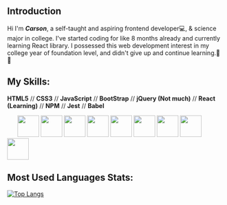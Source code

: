 ## Introduction

Hi I'm <em>**Carson**</em>, a self-taught and aspiring frontend developer💻, & science major in college. I've started coding for like 8 months already and currently learning React library. I possessed this web development interest in my college year of foundation level, and didn't give up and continue learning.💪🧠

## My Skills:
**HTML5**
// **CSS3**
// **JavaScript**
// **BootStrap**
// **jQuery (Not much)**
// **React (Learning)**
// **NPM**
// **Jest**
// **Babel**


<body>
<div class="DevIcons" style="display: inline; margin: 1.5rem">
          <img height=50 src="https://cdn.jsdelivr.net/gh/devicons/devicon/icons/html5/html5-original.svg" />
          <img height=50 src="https://cdn.jsdelivr.net/gh/devicons/devicon/icons/css3/css3-original.svg" />
          <img height=50 src="https://cdn.jsdelivr.net/gh/devicons/devicon/icons/javascript/javascript-original.svg#" />
          <img height=50 src="https://cdn.jsdelivr.net/gh/devicons/devicon/icons/bootstrap/bootstrap-original.svg" />
          <img height=50 src="https://cdn.jsdelivr.net/gh/devicons/devicon/icons/jquery/jquery-original-wordmark.svg" />
          <img height=50 src="https://cdn.jsdelivr.net/gh/devicons/devicon/icons/react/react-original.svg" />
          <img height=50 src="https://cdn.jsdelivr.net/gh/devicons/devicon/icons/npm/npm-original-wordmark.svg" />
          <img height=50 src="https://cdn.jsdelivr.net/gh/devicons/devicon/icons/jest/jest-plain.svg" />
          <img height=50 src="https://cdn.jsdelivr.net/gh/devicons/devicon/icons/babel/babel-original.svg" />
</div>
</body>

## Most Used Languages Stats:

[![Top Langs](https://github-readme-stats.vercel.app/api/top-langs/?username=Carson3377&theme=cobalt)](https://github.com/Carson3377/github-readme-stats)
